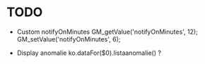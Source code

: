 # TODO
* Custom notifyOnMinutes
  GM_getValue('notifyOnMinutes', 12);
  GM_setValue('notifyOnMinutes', 6);

* Display anomalie
  ko.dataFor($0).listaanomalie() ?